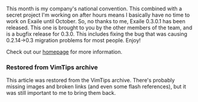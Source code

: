 <!-- :metadata:

title: Exaile 0.3.0.1 Released!
tags: Exaile, Programming, Linux, Python
published: 2009-09-08T16:23:58-0700
summary:

This month is my company's national convention.  This combined with a secret
project I'm working on after hours means I basically have no time to work on
Exaile until October.  So, no thanks to me, Exaile 0.3.0.1 has been released.
This one is brought to you by the other members of the team, and is a bugfix
release for 0.3.0.   This includes fixing the bug that was causing 0.2.14->0.3
migration problems for most people.  Enjoy!

-->

This month is my company's national convention.  This combined with a secret
project I'm working on after hours means I basically have no time to work on
Exaile until October.  So, no thanks to me, Exaile 0.3.0.1 has been released.
This one is brought to you by the other members of the team, and is a bugfix
release for 0.3.0.   This includes fixing the bug that was causing 0.2.14->0.3
migration problems for most people.  Enjoy!

Check out our <a href='http://www.exaile.org'>homepage</a> for more
information.

<div class="restored-from-archive">
  <h3>Restored from VimTips archive</h3>
  <p>
  This article was restored from the VimTips archive. There's probably
  missing images and broken links (and even some flash references), but it
  was still important to me to bring them back.
  </p>
</div>
